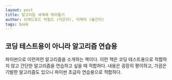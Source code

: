 ```yaml
---
layout: post
title: 알고리듬 세계에 뛰어들기
author: 브래드포드 턱필드 (지은이), 이재익 (옮긴이)
tags: book
---
```


## 코딩 테스트용이 아니라 알고리즘 연습용

파이썬으로 이런저런 알고리즘을 소개하는 책이다. 이런 책은 코딩 테스트용으로 적합하지 않고 간단한 알고리즘을 연습하고 싶을 때 적합하다. 내용은 굉장히 평이하고, 가끔은 기발한 알고리즘도 있으니 파이썬 초급자 연습용으로 적합하다.
